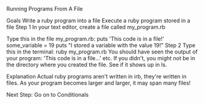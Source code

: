 Running Programs From A File

Goals
Write a ruby program into a file
Execute a ruby program stored in a file
Step 1
In your text editor, create a file called my_program.rb

Type this in the file my_program.rb:
puts 'This code is in a file!'
some_variable = 19
puts "I stored a variable with the value 19!"
Step 2
Type this in the terminal:
ruby my_program.rb
You should have seen the output of your program: 'This code is in a file...' etc. If you didn't, you might not be in the directory where you created the file. See if it shows up in ls.

Explanation
Actual ruby programs aren't written in irb, they're written in files. As your program becomes larger and larger, it may span many files!

Next Step:
Go on to Conditionals